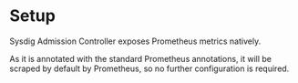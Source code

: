 # Setup
Sysdig Admission Controller exposes Prometheus metrics natively. 

As it is annotated with the standard Prometheus annotations, it will be scraped by default by Prometheus, so no further configuration is required.